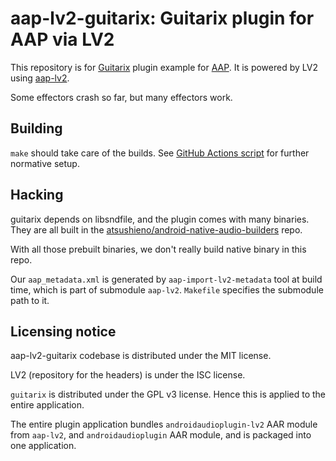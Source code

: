# aap-lv2-guitarix: Guitarix plugin for AAP via LV2

This repository is for [Guitarix](https://github.com/brummer10/guitarix) plugin example for [AAP](https://github.com/atsushieno/android-audio-plugin-framework/). It is powered by LV2 using [aap-lv2](https://github.com/atsushieno/aap-lv2/).

Some effectors crash so far, but many effectors work.

## Building

`make` should take care of the builds. See [GitHub Actions script](.github/workflows/actions.yml) for further normative setup.

## Hacking

guitarix depends on libsndfile, and the plugin comes with many binaries. They are all built in the [atsushieno/android-native-audio-builders](https://github.com/atsushieno/android-native-audio-builders/) repo.

With all those prebuilt binaries, we don't really build native binary in this repo.

Our `aap_metadata.xml` is generated by `aap-import-lv2-metadata` tool at build time, which is part of submodule `aap-lv2`. `Makefile` specifies the submodule path to it.


## Licensing notice

aap-lv2-guitarix codebase is distributed under the MIT license.

LV2 (repository for the headers) is under the ISC license.

`guitarix` is distributed under the GPL v3 license. Hence this is applied to the entire application.

The entire plugin application bundles `androidaudioplugin-lv2` AAR module from `aap-lv2`, and `androidaudioplugin` AAR module, and is packaged into one application.
